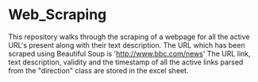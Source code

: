 # Web_Scraping
This repository walks through the scraping of a webpage for all the active URL's present along with their text description.
The URL which has been scraped using Beautiful Soup is 'http://www.bbc.com/news' The URL link, text description, validity and the timestamp of all the active links parsed from the "direction" class are stored in the excel sheet.
